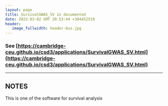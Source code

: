 ```yaml
---
layout: page
title: SurvivalGWAS_SV in documented
date: 2022-03-02 GMT 20:53:44 +304452519
header:
   image_fullwidth: header-bus.jpg
---
```


### See [https://cambridge-ceu.github.io/csd3/applications/SurvivalGWAS_SV.html](https://cambridge-ceu.github.io/csd3/applications/SurvivalGWAS_SV.html)

<!--more-->

---

## NOTES

This is one of the software for survival analysis

